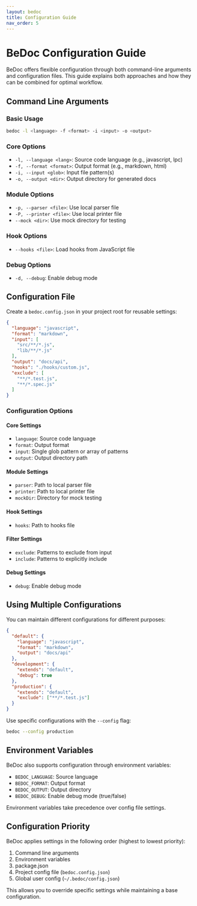 ```yaml
---
layout: bedoc
title: Configuration Guide
nav_order: 5
---
```


# BeDoc Configuration Guide

BeDoc offers flexible configuration through both command-line arguments and configuration files. This guide explains both approaches and how they can be combined for optimal workflow.

## Command Line Arguments

### Basic Usage
```bash
bedoc -l <language> -f <format> -i <input> -o <output>
```

### Core Options
- `-l, --language <lang>`: Source code language (e.g., javascript, lpc)
- `-f, --format <format>`: Output format (e.g., markdown, html)
- `-i, --input <glob>`: Input file pattern(s)
- `-o, --output <dir>`: Output directory for generated docs

### Module Options
- `-p, --parser <file>`: Use local parser file
- `-P, --printer <file>`: Use local printer file
- `--mock <dir>`: Use mock directory for testing

### Hook Options
- `--hooks <file>`: Load hooks from JavaScript file

### Debug Options
- `-d, --debug`: Enable debug mode

## Configuration File

Create a `bedoc.config.json` in your project root for reusable settings:

```json
{
  "language": "javascript",
  "format": "markdown",
  "input": [
    "src/**/*.js",
    "lib/**/*.js"
  ],
  "output": "docs/api",
  "hooks": "./hooks/custom.js",
  "exclude": [
    "**/*.test.js",
    "**/*.spec.js"
  ]
}
```

### Configuration Options

#### Core Settings
- `language`: Source code language
- `format`: Output format
- `input`: Single glob pattern or array of patterns
- `output`: Output directory path

#### Module Settings
- `parser`: Path to local parser file
- `printer`: Path to local printer file
- `mockDir`: Directory for mock testing

#### Hook Settings
- `hooks`: Path to hooks file

#### Filter Settings
- `exclude`: Patterns to exclude from input
- `include`: Patterns to explicitly include

#### Debug Settings
- `debug`: Enable debug mode

## Using Multiple Configurations

You can maintain different configurations for different purposes:

```json
{
  "default": {
    "language": "javascript",
    "format": "markdown",
    "output": "docs/api"
  },
  "development": {
    "extends": "default",
    "debug": true
  },
  "production": {
    "extends": "default",
    "exclude": ["**/*.test.js"]
  }
}
```

Use specific configurations with the `--config` flag:
```bash
bedoc --config production
```

## Environment Variables

BeDoc also supports configuration through environment variables:

- `BEDOC_LANGUAGE`: Source language
- `BEDOC_FORMAT`: Output format
- `BEDOC_OUTPUT`: Output directory
- `BEDOC_DEBUG`: Enable debug mode (true/false)

Environment variables take precedence over config file settings.

## Configuration Priority

BeDoc applies settings in the following order (highest to lowest priority):
1. Command line arguments
2. Environment variables
3. package.json
4. Project config file (`bedoc.config.json`)
5. Global user config (`~/.bedoc/config.json`)

This allows you to override specific settings while maintaining a base
configuration.
